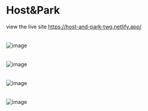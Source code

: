 # Host&Park 
view the live site https://host-and-park-twg.netlify.app/
<br><br><br>
![image](https://github.com/Charan42003/Host-and-Park/assets/118788971/abb94f8f-9a93-441c-abe7-947ac2bfe530)
<br><br><br>
![image](https://github.com/Charan42003/Host-and-Park/assets/118788971/5b2cb7f4-420f-4bb8-89b9-dd7b7b93a48f)
<br><br><br>
![image](https://github.com/Charan42003/Host-and-Park/assets/118788971/cd993567-6348-40bb-be9a-cfff526680dd)
<br><br><br>
![image](https://github.com/Charan42003/Host-and-Park/assets/118788971/73775a81-e2eb-4a0a-81b4-5ef6ed0e6dee)



